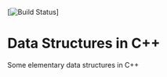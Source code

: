 [![Build Status](https://travis-ci.com/khannajai/data-structures-cpp.svg?branch=master)]

# Data Structures in C++
Some elementary data structures in C++

